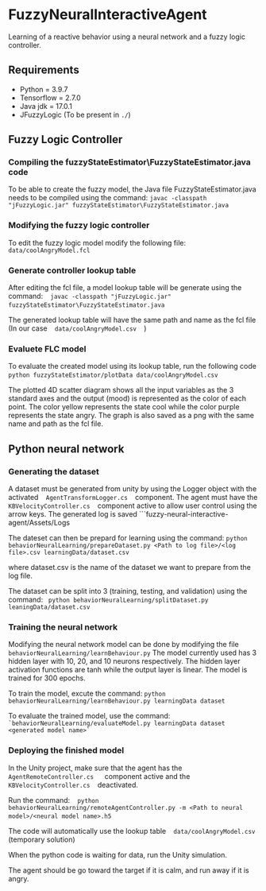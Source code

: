 # FuzzyNeuralInteractiveAgent

Learning of a reactive behavior using a neural network and a fuzzy logic controller. 

## Requirements

* Python = 3.9.7
* Tensorflow = 2.7.0
* Java jdk = 17.0.1
* JFuzzyLogic (To be present in ```./```)

## Fuzzy Logic Controller

### Compiling the fuzzyStateEstimator\FuzzyStateEstimator.java code

To be able to create the fuzzy model, the Java file FuzzyStateEstimator.java needs to be compiled using the command:
```javac -classpath "jFuzzyLogic.jar" fuzzyStateEstimator\FuzzyStateEstimator.java```

### Modifying the fuzzy logic controller

To edit the fuzzy logic model modify the following file:
```data/coolAngryModel.fcl```

### Generate controller lookup table

After editing the fcl file, a model lookup table will be generate using the command:
` `  ` javac -classpath "jFuzzyLogic.jar" fuzzyStateEstimator\FuzzyStateEstimator.java `  ` `

The generated lookup table will have the same path and name as the fcl file (In our case ` `  ` data/coolAngryModel.csv `  ` ` )

### Evaluete FLC model

To evaluate the created model using its lookup table, run the following code
` `  ` python fuzzyStateEstimator/plotData data/coolAngryModel.csv `  ` `

The plotted 4D scatter diagram shows all the input variables as the 3 standard axes and the output (mood) is represented as the color of each point.
The color yellow represents the state cool while the color purple represents the state angry.
The graph is also saved as a png with the same name and path as the fcl file.

## Python neural network

### Generating the dataset

A dataset must be generated from unity by using the Logger object with the activated ` `  ` AgentTransformLogger.cs `  ` ` component.
The agent must have the ` `  ` KBVelocityController.cs `  ` ` component active to allow user control using the arrow keys.
The generated log is saved ```fuzzy-neural-interactive-agent/Assets/Logs

The dateset can then be prepard for learning using the command:
 ```python behaviorNeuralLearning/prepareDataset.py <Path to log file>/<log file>.csv learningData/dataset.csv```

 where dataset.csv is the name of the dataset we want to prepare from the log file.

 The dataset can be split into 3 (training, testing, and validation) using the command:
 ``` python behaviorNeuralLearning/splitDataset.py leaningData/dataset.csv```

 ### Training the neural network

 Modifying the neural network model can be done by modifying the file ```behaviorNeuralLearning/learnBehaviour.py```
 The model currently used has 3 hidden layer with 10, 20, and 10 neurons respectively.
 The hidden layer activation functions are tanh while the output layer is linear.
 The model is trained for 300 epochs.


 To train the model, excute the command:
  ```python behaviorNeuralLearning/learnBehaviour.py learningData dataset```

To evaluate the trained model, use the command:
`` `behaviorNeuralLearning/evaluateModel.py learningData dataset <generated model name>` ``

### Deploying the finished model

In the Unity project, make sure that the agent has the ` `  ` AgentRemoteController.cs `  `  ` component active and the `  `  ` KBVelocityController.cs `  ` ` deactivated.

Run the command:
` `  ` python behaviorNeuralLearning/remoteAgentController.py -m <Path to neural model>/<neural model name>.h5 `  ` `

The code will automatically use the lookup table ` `  ` data/coolAngryModel.csv `  ` ` (temporary solution)

When the python code is waiting for data, run the Unity simulation.

The agent should be go toward the target if it is calm, and run away if it is angry.
